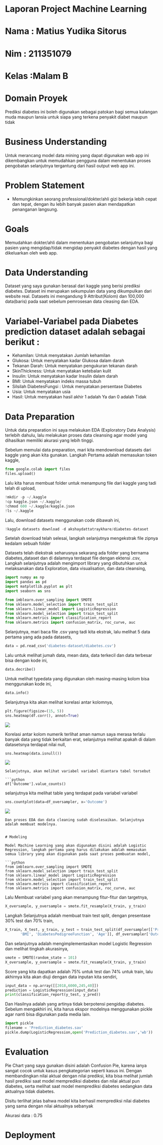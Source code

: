 # Laporan Project Machine Learning

# Nama : Matius Yudika Sitorus
# Nim : 211351079
# Kelas :Malam B


# Domain Proyek
Prediksi diabetes ini boleh digunakan sebagai patokan bagi semua kalangan muda maupun lansia untuk siapa yang terkena penyakit diabet maupun tidak

# Business Understanding
Untuk merancang model data mining yang dapat digunakan web app ini dikembangkan untuk memudahkan pengguna dalam menentukan proses pengobatan selanjutnya tergantung dari hasil output web app ini.

# Problem Statement
- Memungkinkan seorang professional/dokter/ahli gizi bekerja lebih cepat dan tepat, dengan itu lebih banyak pasien akan mendapatkan penanganan langsung. 

# Goals
Memudahkan dokter/ahli dalam menentukan pengobatan selanjutnya bagi pasien yang mengidap/tidak mengidap penyakit diabetes dengan hasil yang dikeluarkan oleh web app.

# Data Understanding
Dataset yang saya gunakan berasal dari kaggle yang berisi prediksi diabetes. Dataset ini merupakan sekumpulan data yang dikumpulkan dari website real.  Datasets ini mengandung 9 Attribut(Kolom) dan 100,000 data(baris) pada saat sebelum pemrosesan data cleasing dan EDA.

# Variabel-Variabel pada Diabetes prediction dataset adalah sebagai berikut :
- Kehamilan: Untuk menyatakan Jumlah kehamilan
- Glukosa: Untuk menyatakan kadar Glukosa dalam darah
- Tekanan Darah: Untuk menyatakan pengukuran tekanan darah
- SkinThickness: Untuk menyatakan ketebalan kulit
- Insulin: Untuk menyatakan kadar Insulin dalam darah
- BMI: Untuk menyatakan indeks massa tubuh
- Silsilah DiabetesFungsi : Untuk menyatakan persentase Diabetes
- Usia: Untuk menyatakan usia
- Hasil: Untuk menyatakan hasil akhir 1 adalah Ya dan 0 adalah Tidak

# Data Preparation

Untuk data preparation ini saya melakukan EDA (Exploratory Data Analysis) terlebih dahulu, lalu melakukan proses data cleansing agar model yang dihasilkan memiliki akurasi yang lebih tinggi.


Sebelum memulai data preparation, mari kita mendownload datasets dari kaggle yang akan kita gunakan. Langkah Pertama adalah memasukan token kaggle,

```python
from google.colab import files
files.upload()

```
Lalu kita harus membuat folder untuk menampung file dari kaggle yang tadi telah di upload,

```python
!mkdir -p ~/.kaggle
!cp kaggle.json ~/.kaggle/
!chmod 600 ~/.kaggle/kaggle.json
!ls ~/.kaggle

```
Lalu, download datasets menggunakan code dibawah ini,

```python
!kaggle datasets download -d akshaydattatraykhare/diabetes-dataset

```
Setelah download telah selesai, langkah selanjutnya mengekstrak file zipnya kedalam sebuah folder

Datasets telah diekstrak seharusnya sekarang ada folder yang bernama diabetes_dataset dan di dalamnya terdapat file dengan ektensi .csv,
Langkah selanjutnya adalah mengimport library yang dibutuhkan untuk melaksanakan data Exploration, data visualisation, dan data cleansing,

```python
import numpy as np
import pandas as pd
import matplotlib.pyplot as plt
import seaborn as sns

from imblearn.over_sampling import SMOTE
from sklearn.model_selection import train_test_split
from sklearn.linear_model import LogisticRegression
from sklearn.model_selection import train_test_split
from sklearn.metrics import classification_report
from sklearn.metrics import confusion_matrix, roc_curve, auc

```
Selanjutnya, mari baca file .csv yang tadi kita ekstrak, lalu melihat 5 data pertama yang ada pada datasets,

```python
data = pd.read_csv('diabetes-dataset/diabetes.csv')

```
Lalu untuk melihat jumah data, mean data, data terkecil dan data terbesar bisa dengan kode ini,

```python
data.decribe()

```
Untuk melihat typedata yang digunakan oleh masing-masing kolom bisa menggunakan kode ini,

```python
data.info()

```
Selanjutnya kita akan melihat korelasi antar kolomnya,

```python
plt.figure(figsize=(15, 5))
sns.heatmap(df.corr(), annot=True)
```
![](korelasi.png)


Korelasi antar kolom numerik terlihat aman namun saya merasa terlalu banyak data yang tidak berkaitan erat, selanjutnya melihat apakah di dalam datasetsnya terdapat nilai null,

```python
sns.heatmap(data.isnull())
```
![](isnull.png)


```
Selanjutnya, akan melihat variabel variabel diantara tabel tersebut

```python
df['Outcome'].value_counts()

```
selanjutnya kita melihat table yang terdapat pada variabel variabel

```python
sns.countplot(data=df_oversampler, x='Outcome')
```
![](count_plot.png)

```
Dan proses EDA dan data cleaning sudah diselesaikan. Selanjutnya adalah membuat modelnya.


# Modeling

Model Machine Learning yang akan digunakan disini adalah Logistic Regression, langkah pertama yang harus dilakukan adalah memasukan semua library yang akan digunakan pada saat proses pembuatan model,

```python
from imblearn.over_sampling import SMOTE
from sklearn.model_selection import train_test_split
from sklearn.linear_model import LogisticRegression
from sklearn.model_selection import train_test_split
from sklearn.metrics import classification_report
from sklearn.metrics import confusion_matrix, roc_curve, auc

```
Lalu Membuat variabel yang akan menampung fitur-fitur dan targetnya,

```python
X_oversample, y_oversample = smote.fit_resample(X_train, y_train)

```
Langkah Selanjutnya adalah membuat train test split, dengan presentase 30% test dan 70% train,

```python
X_train, X_test, y_train, y_test = train_test_split(df_oversampler[['Pregnancies', 'Glucose', 'BloodPressure', 'SkinThickness', 'Insulin',
       'BMI', 'DiabetesPedigreeFunction', 'Age']], df_oversampler['Outcome'], test_size=0.2, stratify=df_oversampler['Outcome'], random_state=101)

```
Dan selanjutnya adalah mengimplementasikan model Logistic Regression dan melihat tingkah akurasinya,

```python
smote = SMOTE(random_state = 101)
X_oversample, y_oversample = smote.fit_resample(X_train, y_train)

```
Score yang kita dapatkan adalah 75% untuk test dan 74% untuk train, lalu akhirnya kita akan diuji dengan data inputan kita sendiri,

```python
input_data = np.array([[2018,6000,245,40]])
prediction = LogisticRegression(input_data)
print(classification_report(y_test, y_pred))

```
Dan Hasilnya adalah  yang artinya tidak berpotensi pengidap diabetes. Sebelum mengakhiri ini, kita harus ekspor modelnya menggunakan pickle agar nanti bisa digunakan pada media lain.

```python
import pickle
filename = 'Prediction_diabetes.sav'
pickle.dump(LogisticRegression,open('Prediction_diabetes.sav','wb'))

```
# Evaluation

Pie Chart  yang saya gunakan disini adalah Confusion Pie, karena ianya sangat cocok untuk kasus pengkategorian seperti kasus ini. Dengan membandingkan nilai aktual dengan nilai prediksi, kita bisa melihat jumlah hasil prediksi saat model memprediksi diabetes dan nilai aktual pun diabetes, serta melihat saat model memprediksi diabetes sedangkan data aktualnya tidak diabetes.

Disitu terlihat jelas bahwa model kita berhasil memprediksi nilai diabetes yang sama dengan nilai aktualnya sebanyak

Akurasi data : 0.75

# Deployment
